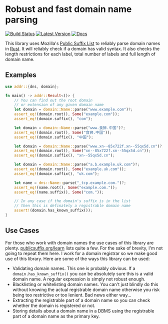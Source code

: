 # Robust and fast domain name parsing

[![Build Status](https://travis-ci.org/addr-rs/addr.svg?branch=main)](https://travis-ci.org/addr-rs/addr) [![Latest Version](https://img.shields.io/crates/v/addr.svg)](https://crates.io/crates/addr) [![Docs](https://docs.rs/addr/badge.svg)](https://docs.rs/addr)

This library uses Mozilla's [Public Suffix List](https://publicsuffix.org) to reliably parse domain names in [Rust](https://www.rust-lang.org). It will reliably check if a domain has valid syntax. It also checks the length restrictions for each label, total number of labels and full length of domain name.

## Examples

```rust
use addr::{dns, domain};

fn main() -> addr::Result<()> {
    // You can find out the root domain
    // or extension of any given domain name
    let domain = domain::Name::parse("www.example.com")?;
    assert_eq!(domain.root(), Some("example.com"));
    assert_eq!(domain.suffix(), "com");

    let domain = domain::Name::parse("www.食狮.中国")?;
    assert_eq!(domain.root(), Some("食狮.中国"));
    assert_eq!(domain.suffix(), "中国");

    let domain = domain::Name::parse("www.xn--85x722f.xn--55qx5d.cn")?;
    assert_eq!(domain.root(), Some("xn--85x722f.xn--55qx5d.cn"));
    assert_eq!(domain.suffix(), "xn--55qx5d.cn");

    let domain = domain::Name::parse("a.b.example.uk.com")?;
    assert_eq!(domain.root(), Some("example.uk.com"));
    assert_eq!(domain.suffix(), "uk.com");

    let name = dns::Name::parse("_tcp.example.com.")?;
    assert_eq!(name.root(), Some("example.com."));
    assert_eq!(name.suffix(), Some("com."));

    // In any case if the domain's suffix is in the list
    // then this is definately a registrable domain name
    assert!(domain.has_known_suffix());
}
```

## Use Cases

For those who work with domain names the use cases of this library are plenty. [publicsuffix.org/learn](https://publicsuffix.org/learn/) lists quite a few. For the sake of brevity, I'm not going to repeat them here. I work for a domain registrar so we make good use of this library. Here are some of the ways this library can be used:

* Validating domain names. This one is probably obvious. If a `domain.has_known_suffix()` you can be absolutely sure this is a valid domain name. A regular expression is simply not robust enough.
* Blacklisting or whitelisting domain names. You can't just blindly do this without knowing the actual registrable domain name otherwise you risk being too restrictive or too lenient. Bad news either way...
* Extracting the registrable part of a domain name so you can check whether the domain is registered or not.
* Storing details about a domain name in a DBMS using the registrable part of a domain name as the primary key.
